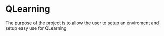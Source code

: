 # QLearning

The purpose of the project is to allow the user to setup an enviroment and setup easy use for QLearning
